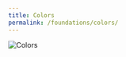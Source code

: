 ```yaml
---
title: Colors
permalink: /foundations/colors/
---
```

<img src="https://s3.amazonaws.com/theknot.com/union/tk-colors_2x-min.jpg" alt="Colors" class="img-fluid">
